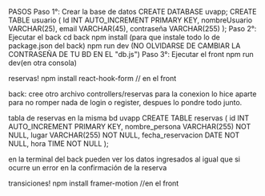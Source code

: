 PASOS
Paso 1°: Crear la base de datos
CREATE DATABASE uvapp;
CREATE TABLE usuario (
    Id INT AUTO_INCREMENT PRIMARY KEY,
    nombreUsuario VARCHAR(25),
    email VARCHAR(45),
    contraseña VARCHAR(255)
);
Paso 2°: Ejecutar el back
cd back
npm install (para que instale todo lo de package.json del back)
npm run dev
(NO OLVIDARSE DE CAMBIAR LA CONTRASEÑA DE TU BD EN EL "db.js")
Paso 3°: Ejecutar el front
npm run dev(en otra consola)

reservas!
npm install react-hook-form                 // en el front

back: cree otro archivo controllers/reservas para la conexion lo hice aparte para no romper nada de login o register, despues lo pondre todo junto.

tabla de reservas en la misma bd uvapp
CREATE TABLE reservas (
    id INT AUTO_INCREMENT PRIMARY KEY,
    nombre_persona VARCHAR(255) NOT NULL,
    lugar VARCHAR(255) NOT NULL,
    fecha_reservacion DATE NOT NULL,
    hora TIME NOT NULL
);

en la terminal del back pueden ver los datos ingresados al igual que si ocurre un error en la confirmación de la reserva

transiciones!
npm install framer-motion   //en el front

